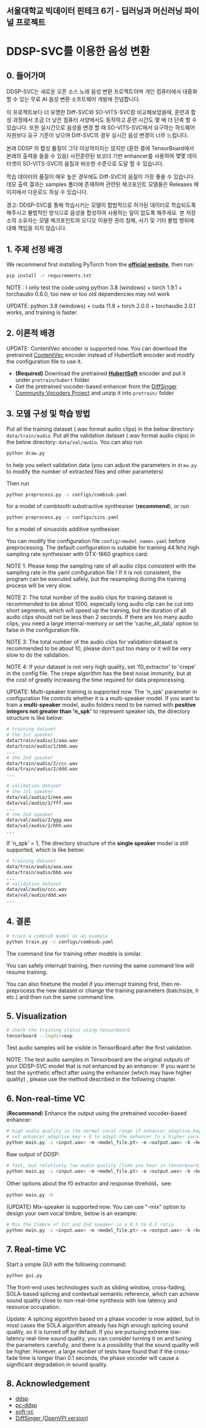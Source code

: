 ## 서울대학교 빅데이터 핀테크 6기 - 딥러닝과 머신러닝 파이널 프로젝트 
# DDSP-SVC를 이용한 음성 변환


## 0. 들어가며
DDSP-SVC는 새로운 오픈 소스 노래 음성 변환 프로젝트이며 개인 컴퓨터에서 대중화할 수 있는 무료 AI 음성 변환 소프트웨어 개발에 전념합니다.

이 프로젝트보다 더 유명한 Diff-SVC와 SO-VITS-SVC랑 비교해보았을때, 훈련과 합성 과정에서 조금 더 낮은 컴퓨터 사양에서도 동작하고 훈련 시간도 몇 배 더 단축 할 수 있습니다. 또한 실시간으로 음성을 변경 할 때 SO-VITS-SVC에서 요구하는 하드웨어 자원보다 요구 기준이 낮으며 Diff-SVC의 경우 실시간 음성 변경이 너무 느립니다.

본래 DDSP 의 합성 품질이 그닥 이상적이지는 않지만 (훈련 중에 TensorBoard에서 본래의 출력을 들을 수 있음) 사전훈련된 보코더 기반 enhancer를 사용하여 몇몇 데이터셋이 SO-VITS-SVC의 음질과 비슷한 수준으로 도달 할 수 있습니다.

학습 데이터의 품질이 매우 높은 경우에도 Diff-SVC의 음질이 가장 좋을 수 있습니다. 데모 출력 결과는 samples 폴더에 존재하며 관련된 체크포인트 모델들은 Releases 페이지에서 다운로드 하실 수 있습니다.

경고: DDSP-SVC를 통해 학습시키는 모델이 합법적으로 허가된 데이터로 학습되도록 해주시고 불법적인 방식으로 음성을 합성하여 사용하는 일이 없도록 해주세요. 본 저장소의 소유자는 모델 체크포인트와 오디오 이용한 권리 침해, 사기 및 기타 불법 행위에 대해 책임을 지지 않습니다.

## 1. 주제 선정 배경
We recommend first installing PyTorch from the [**official website**](https://pytorch.org/), then run:
```bash
pip install -r requirements.txt 
```
NOTE : I only test the code using python 3.8 (windows) + torch 1.9.1 + torchaudio 0.6.0, too new or too old dependencies may not work

UPDATE: python 3.8 (windows) + cuda 11.8 + torch 2.0.0 + torchaudio 2.0.1 works, and training is faster.

## 2. 이론적 배경
UPDATE:  ContentVec encoder is supported now. You can download the pretrained [ContentVec](https://ibm.ent.box.com/s/z1wgl1stco8ffooyatzdwsqn2psd9lrr) encoder instead of HubertSoft encoder and modify the configuration file to use it.
- **(Required)** Download the pretrained [**HubertSoft**](https://github.com/bshall/hubert/releases/download/v0.1/hubert-soft-0d54a1f4.pt)   encoder and put it under `pretrain/hubert` folder.
-  Get the pretrained vocoder-based enhancer from the [DiffSinger Community Vocoders Project](https://openvpi.github.io/vocoders) and unzip it into `pretrain/` folder
## 3. 모델 구성 및 학습 방법

Put all the training dataset (.wav format audio clips) in the below directory:
`data/train/audio`. 
Put all the validation dataset (.wav format audio clips) in the below directory:
`data/val/audio`.
You can also run
```bash
python draw.py
```
to help you select validation data (you can adjust the parameters in `draw.py` to modify the number of extracted files and other parameters)

Then run
```bash
python preprocess.py -c configs/combsub.yaml
```
for a model of combtooth substractive synthesiser (**recommend**), or run
```bash
python preprocess.py -c configs/sins.yaml
```
for a model of sinusoids additive synthesiser.

You can modify the configuration file `config/<model_name>.yaml` before preprocessing. The default configuration is suitable for training 44.1khz high sampling rate synthesiser with GTX-1660 graphics card.

NOTE 1: Please keep the sampling rate of all audio clips consistent with the sampling rate in the yaml configuration file ! If it is not consistent, the program can be executed safely, but the resampling during the training process will be very slow.

NOTE 2: The total number of the audio clips for training dataset is recommended to be about 1000,  especially long audio clip can be cut into short segments, which will speed up the training, but the duration of all audio clips should not be less than 2 seconds. If there are too many audio clips, you need a large internal-memory or set the 'cache_all_data' option to false in the configuration file.

NOTE 3: The total number of the audio clips for validation dataset is recommended to be about 10, please don't put too many or it will be very slow to do the validation.

NOTE 4:  If your dataset is not very high quality, set 'f0_extractor' to 'crepe' in the config file.  The crepe algorithm has the best noise immunity, but at the cost of greatly increasing the time required for data preprocessing.

UPDATE: Multi-speaker training is supported now. The 'n_spk' parameter in configuration file controls whether it is a multi-speaker model.  If you want to train a **multi-speaker** model, audio folders need to be named with **positive integers not greater than 'n_spk'** to represent speaker ids, the directory structure is like below:
```bash
# training dataset
# the 1st speaker
data/train/audio/1/aaa.wav
data/train/audio/1/bbb.wav
...
# the 2nd speaker
data/train/audio/2/ccc.wav
data/train/audio/2/ddd.wav
...

# validation dataset
# the 1st speaker
data/val/audio/1/eee.wav
data/val/audio/1/fff.wav
...
# the 2nd speaker
data/val/audio/2/ggg.wav
data/val/audio/2/hhh.wav
...
```
If 'n_spk'  = 1, The directory structure of the **single speaker** model is still supported, which is like below:
```bash
# training dataset
data/train/audio/aaa.wav
data/train/audio/bbb.wav
...
# validation dataset
data/val/audio/ccc.wav
data/val/audio/ddd.wav
...
```
## 4. 결론
```bash
# train a combsub model as an example
python train.py -c configs/combsub.yaml
```
The command line for training other models is similar.

You can safely interrupt training, then running the same command line will resume training.

You can also finetune the model if you interrupt training first, then re-preprocess the new dataset or change the training parameters (batchsize, lr etc.) and then run the same command line.

## 5. Visualization
```bash
# check the training status using tensorboard
tensorboard --logdir=exp
```
Test audio samples will be visible in TensorBoard after the first validation.

NOTE: The test audio samples in Tensorboard are the original outputs of your DDSP-SVC model that is not enhanced by an enhancer. If you want to test the synthetic effect after using the enhancer  (which may have higher quality) , please use the method described in the following chapter.
## 6. Non-real-time VC
(**Recommend**) Enhance the output using the pretrained vocoder-based enhancer:
```bash
# high audio quality in the normal vocal range if enhancer_adaptive_key = 0 (default)
# set enhancer_adaptive_key > 0 to adapt the enhancer to a higher vocal range
python main.py -i <input.wav> -m <model_file.pt> -o <output.wav> -k <keychange (semitones)> -id <speaker_id> -eak <enhancer_adaptive_key (semitones)>
```
Raw output of DDSP:
```bash
# fast, but relatively low audio quality (like you hear in tensorboard)
python main.py -i <input.wav> -m <model_file.pt> -o <output.wav> -k <keychange (semitones)> -id <speaker_id> -e false
```
Other options about the f0 extractor and response threhold，see:
```bash
python main.py -h
```
(UPDATE) Mix-speaker is supported now. You can use "-mix" option to design your own vocal timbre, below is an example:
```bash
# Mix the timbre of 1st and 2nd speaker in a 0.5 to 0.5 ratio
python main.py -i <input.wav> -m <model_file.pt> -o <output.wav> -k <keychange (semitones)> -mix "{1:0.5, 2:0.5}" -eak 0
```
## 7. Real-time VC
Start a simple GUI with the following command:
```bash
python gui.py
```
The front-end uses technologies such as sliding window, cross-fading, SOLA-based splicing and contextual semantic reference, which can achieve sound quality close to non-real-time synthesis with low latency and resource occupation.

Update: A splicing algorithm based on a phase vocoder is now added, but in most cases the SOLA algorithm already has high enough splicing sound quality, so it is turned off by default. If you are pursuing extreme low-latency real-time sound quality, you can consider turning it on and tuning the parameters carefully, and there is a possibility that the sound quality will be higher. However, a large number of tests have found that if the cross-fade time is longer than 0.1 seconds, the phase vocoder will cause a significant degradation in sound quality.
## 8. Acknowledgement
* [ddsp](https://github.com/magenta/ddsp)
* [pc-ddsp](https://github.com/yxlllc/pc-ddsp)
* [soft-vc](https://github.com/bshall/soft-vc)
* [DiffSinger (OpenVPI version)](https://github.com/openvpi/DiffSinger)

